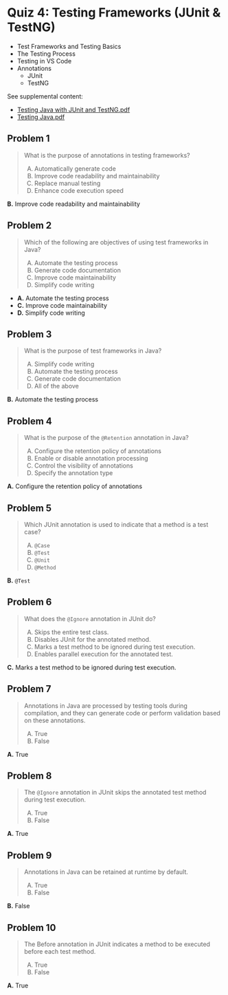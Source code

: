 <style type="text/css">ol { list-style-type: upper-alpha; }</style>

# Quiz 4: Testing Frameworks (JUnit & TestNG)

- Test Frameworks and Testing Basics
- The Testing Process
- Testing in VS Code
- Annotations
  - JUnit
  - TestNG

See supplemental content:

- [Testing Java with JUnit and TestNG.pdf](https://github.com/hendraanggrian/IIT-ITM510/blob/assets/lect3_2.pdf)
- [Testing Java.pdf](https://github.com/hendraanggrian/IIT-ITM510/blob/assets/lect3_1.pdf)

## Problem 1

> What is the purpose of annotations in testing frameworks?
>
> 1. Automatically generate code
> 2. Improve code readability and maintainability
> 3. Replace manual testing
> 4. Enhance code execution speed

**B.** Improve code readability and maintainability

## Problem 2

> Which of the following are objectives of using test frameworks in Java?
>
> 1. Automate the testing process
> 2. Generate code documentation
> 3. Improve code maintainability
> 4. Simplify code writing

- **A.** Automate the testing process
- **C.** Improve code maintainability
- **D.** Simplify code writing

## Problem 3

> What is the purpose of test frameworks in Java?
>
> 1. Simplify code writing
> 2. Automate the testing process
> 3. Generate code documentation
> 4. All of the above

**B.** Automate the testing process

## Problem 4

> What is the purpose of the `@Retention` annotation in Java?
>
> 1. Configure the retention policy of annotations
> 2. Enable or disable annotation processing
> 3. Control the visibility of annotations
> 4. Specify the annotation type

**A.** Configure the retention policy of annotations

## Problem 5

> Which JUnit annotation is used to indicate that a method is a test case?
>
> 1. `@Case`
> 2. `@Test`
> 3. `@Unit`
> 4. `@Method`

**B.** `@Test`

## Problem 6

> What does the `@Ignore` annotation in JUnit do?
>
> 1. Skips the entire test class.
> 2. Disables JUnit for the annotated method.
> 3. Marks a test method to be ignored during test execution.
> 4. Enables parallel execution for the annotated test.

**C.** Marks a test method to be ignored during test execution.

## Problem 7

> Annotations in Java are processed by testing tools during compilation, and
  they can generate code or perform validation based on these annotations.
>
> 1. True
> 2. False

**A.** True

## Problem 8

> The `@Ignore` annotation in JUnit skips the annotated test method during test
  execution.
>
> 1. True
> 2. False

**A.** True

## Problem 9

> Annotations in Java can be retained at runtime by default.
>
> 1. True
> 2. False

**B.** False

## Problem 10

> The Before annotation in JUnit indicates a method to be executed before each
  test method.
>
> 1. True
> 2. False

**A.** True
